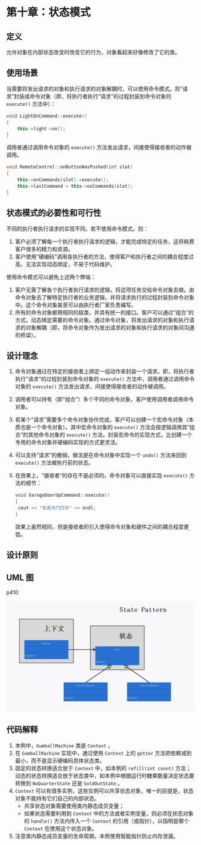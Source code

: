 # 第十章：状态模式

## 定义

允许对象在内部状态改变时改变它的行为，对象看起来好像修改了它的类。

## 使用场景

当需要将发出请求的对象和执行请求的对象解耦时，可以使用命令模式。将“请求”封装成命令对象（即，将执行者执行“请求”的过程封装到命令对象的 `execute()` 方法中）：

```cpp
void LightOnCommand::execute()
{
	this->light->on();
}
```

调用者通过调用命令对象的 `execute()` 方法发出请求，间接使得接收者的动作被调用。

```cpp
void RemoteControl::onButtonWasPushed(int slot)
{
	this->onCommands[slot]->execute();
	this->lastCommand = this->onCommands[slot];
}
```

## 状态模式的必要性和可行性

不同的执行者执行请求的实现不同。若不使用命令模式。则：

1. 客户必须了解每一个执行者执行请求的逻辑，才能完成特定的任务，这将耗费客户很多的精力和资源。
2. 客户使用“硬编码”调用各执行者的方法，使得客户和执行者之间的耦合程度过高，无法实现动态绑定，不易于代码维护。

使用命令模式可以避免上述两个弊端：

1. 客户无需了解各个执行者执行请求的逻辑，将这项任务交给命令对象去做。由命令对象去了解特定执行者的业务逻辑，并将请求执行的过程封装到命令对象中。这个命令对象甚至可以由执行者厂家负责编写。
2. 所有的命令对象都用相同的超类，并具有统一的接口。客户可以通过“组合”的方式，动态绑定需要的命令对象。通过命令对象，将发出请求的对象和执行请求的对象解耦（即，将命令对象作为发出请求的对象和执行请求的对象间沟通的桥梁）。

## 设计理念

1. 命令对象通过在特定的接收者上绑定一组动作来封装一个请求。即，将执行者执行“请求”的过程封装到命令对象的 `execute()` 方法中，调用者通过调用命令对象的 `execute()` 方法发出请求，间接使得接收者的动作被调用。

2. 调用者可以持有（即“组合”）多个不同的命令对象，客户使用调用者调用命令对象。

3. 若某个“请求”需要多个命令对象协作完成，客户可以创建一个宏命令对象（本质也是一个命令对象）。其中宏命令对象的 `execute()` 方法会按逻辑调用其“组合”的其他命令对象的 `execute()` 方法。封装宏命令的实现方式，比创建一个专用的命令对象并硬编码实现的方式更灵活。

4. 可以支持“请求”的撤销，做法是在命令对象中实现一个 `undo()` 方法来回到 `execute()` 方法被执行前的状态。

5. 在效果上，“接收者“的存在不是必须的，命令对象可以直接实现 `execute()` 方法的细节：

   ```cpp
   void GarageDoorUpCommand::execute()
   {
   	cout << "车库大门打开" << endl;
   }
   ```

   效果上虽然相同，但是接收者的引入使得命令对象和硬件之间的耦合程度更低。

## 设计原则



## UML 图

p410

![“理论”类图](UML.jpg)

## 代码解释

1. 本例中，`GumballMachine` 类是 `Context` 。
2. 在 `GumballMachine` 实现中，通过使用 `Context` 上的 `getter` 方法把依赖减到最小，而不是显示硬编码具体状态类。
3. 固定的状态转换适合放于 `Context` 中，如本例的 `refill(int count)` 方法；动态的状态转换适合放于状态类中，如本例中根据运行时糖果数量决定状态要转换到 `NoQuarterState` 还是 `SoldOutState` 。
4. `Context` 可以有很多实例，这些实例可以共享状态对象，唯一的前提是，状态对象不能持有它们自己的内部状态。
   * 共享状态对象需要使用类内静态成员变量；
   * 如果状态需要利用到 `Context` 中的方法或者实例变量，则必须在状态对象的 `handle()` 方法内传入一个 `Context` 的引用（或指针），以指明是哪个 `Context` 在使用这个状态对象。
5. 注意类内静态成员变量的生命周期，本例使用智能指针防止内存泄漏。
